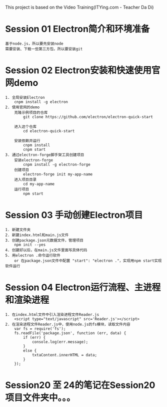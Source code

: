 This project is based on the Video Training(ITYing.com - Teacher Da Di)

# Session 01 Electron简介和环境准备
    基于node.js，所以要先安装node
    需要安装、下载一些第三方包，所以要安装git

# Session 02 Electron安装和快速使用官网demo
    1. 全局安装Electron
        cnpm install -g electron
    2. 使用官网的demo
        克隆示例项目的仓库
            git clone https://github.com/electron/electron-quick-start

        进入这个仓库
            cd electron-quick-start

        安装依赖并运行
            cnpm install 
            cnpm start
    3. 通过electron-forge脚手架工具创建项目
        安装electron-forge
            cnpm install -g electron-forge
        创建项目
            electron-forge init my-app-name
        进入项目目录
            cd my-app-name
        运行项目
            npm start

# Session 03 手动创建Electron项目
    1. 新建文件夹
    2. 新建index.html和main.js文件
    3. 创建package.json元数据文件，管理项目
        npm init --yes
    4. 创建好以后，在main.js文件里面写具体代码
    5. 用electron .命令运行软件
        or 在package.json文件中配置 "start": "electron ."，实现用npm start实现软件运行

# Session 04 Electron运行流程、主进程和渲染进程
    1. 在index.html文件中引入渲染进程文件Reader.js
        <script type="text/javascript" src='Reader.js'></script>
    2. 在渲染进程文件Reader.js中，使用node.js的fs模块，读取文件内容
        var fs = require('fs');
        fs.readFile('package.json', function (err, data) {
            if (err) {
                console.log(err.message);
            }
            else {
                txtaContent.innerHTML = data;
            }
        });

# Session20 至 24的笔记在Session20项目文件夹中。。。